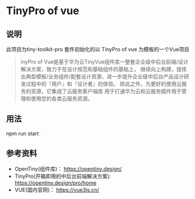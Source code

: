 # TinyPro of vue
## 说明
 
此项目为tiny-toolkit-pro 套件初始化的以 TinyPro of vue 为模板的一个Vue项目
> inyPro of Vue是基于华为云TinyVue组件库一整套企业级中后台前端/设计解决方案，致力于在设计规范和基础组件的基础上， 继续向上构建，提炼出典型模板/业务组件/配套设计资源，进一步提升企业级中后台产品设计研发过程中的『用户』和『设计者』的体验。 除此之外，为更好的使用云服务的资源，它集成了云服务客户端库 用于打通华为云和云服务插件用于管理和使用您的各类云服务资源。
 
## 用法
npm run start

## 参考资料
- OpenTiny(组件库)： https://opentiny.design/
- TinyPro(开箱即用的中后台前端解决方案): https://opentiny.design/pro/home
- VUE(国内官网)： https://vue3js.cn/